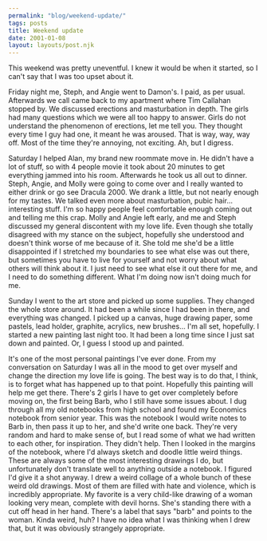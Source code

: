 ```yaml
---
permalink: "blog/weekend-update/"
tags: posts
title: Weekend update
date: 2001-01-08
layout: layouts/post.njk
---
```


This weekend was pretty uneventful. I knew it would be when it started, so I can't say that I was too upset about it. 

Friday night me, Steph, and Angie went to Damon's. I paid, as per usual. Afterwards we call came back to my apartment where Tim Callahan stopped by. We discussed erections and masturbation in depth. The girls had many questions which we were all too happy to answer. Girls do not understand the phenomenon of erections, let me tell you. They thought every time I guy had one, it meant he was aroused. That is way, way, way off. Most of the time they're annoying, not exciting. Ah, but I digress. 

Saturday I helped Alan, my brand new roommate move in. He didn't have a lot of stuff, so with 4 people movie it took about 20 minutes to get everything jammed into his room. Afterwards he took us all out to dinner. Steph, Angie, and Molly were going to come over and I really wanted to either drink or go see Dracula 2000. We drank a little, but not nearly enough for my tastes. We talked even more about masturbation, pubic hair... interesting stuff. I'm so happy people feel comfortable enough coming out and telling me this crap. Molly and Angie left early, and me and Steph discussed my general discontent with my love life. Even though she totally disagreed with my stance on the subject, hopefully she understood and doesn't think worse of me because of it. She told me she'd be a little disappointed if I stretched my boundaries to see what else was out there, but sometimes you have to live for yourself and not worry about what others will think about it. I just need to see what else it out there for me, and I need to do something different. What I'm doing now isn't doing much for me.

Sunday I went to the art store and picked up some supplies. They changed the whole store around. It had been a while since I had been in there, and everything was changed. I picked up a canvas, huge drawing paper, some pastels, lead holder, graphite, acrylics, new brushes... I'm all set, hopefully. I started a new painting last night too. It had been a long time since I just sat down and painted. Or, I guess I stood up and painted. 

It's one of the most personal paintings I've ever done. From my conversation on Saturday I was all in the mood to get over myself and change the direction my love life is going. The best way is to do that, I think, is to forget what has happened up to that point. Hopefully this painting will help me get there. There's 2 girls I have to get over completely before moving on, the first being Barb, who I still have some issues about. I dug through all my old notebooks from high school and found my Economics notebook from senior year. This was the notebook I would write notes to Barb in, then pass it up to her, and she'd write one back. They're very random and hard to make sense of, but I read some of what we had written to each other, for inspiration. They didn't help. Then I looked in the margins of the notebook, where I'd always sketch and doodle little weird things. These are always some of the most interesting drawings I do, but unfortunately don't translate well to anything outside a notebook. I figured I'd give it a shot anyway. I drew a weird collage of a whole bunch of these weird old drawings. Most of them are filled with hate and violence, which is incredibly appropriate. My favorite is a very child-like drawing of a woman looking very mean, complete with devil horns. She's standing there with a cut off head in her hand. There's a label that says "barb" and points to the woman. Kinda weird, huh? I have no idea what I was thinking when I drew that, but it was obviously strangely appropriate.